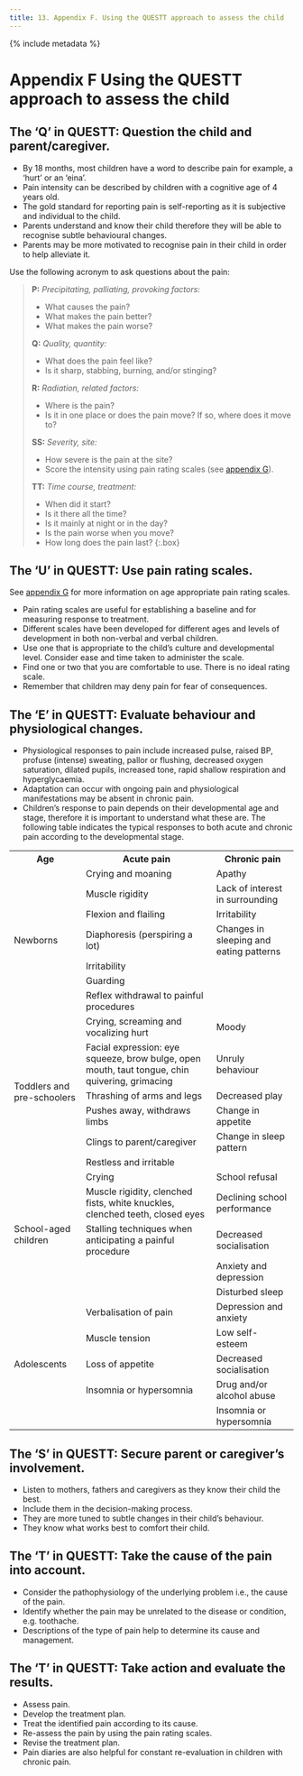 ```yaml
---
title: 13. Appendix F. Using the QUESTT approach to assess the child
---
```


{% include metadata %}

# **Appendix F** Using the QUESTT approach to assess the child

## The ‘Q’ in QUESTT: Question the child and parent/caregiver.

- By 18 months, most children have a word to describe pain for example, a ‘hurt’ or an ‘eina’.
- Pain intensity can be described by children with a cognitive age of 4 years old.
- The gold standard for reporting pain is self-reporting as it is subjective and individual to the child.
- Parents understand and know their child therefore they will be able to recognise subtle behavioural changes.
- Parents may be more motivated to recognise pain in their child in order to help alleviate it.

Use the following acronym to ask questions about the pain:

> **P:** *Precipitating, palliating, provoking factors*:
> 
> - What causes the pain?
> - What makes the pain better?
> - What makes the pain worse?
> 
> **Q:** *Quality, quantity:*
> 
> - What does the pain feel like?
> - Is it sharp, stabbing, burning, and/or stinging?
> 
> **R:** *Radiation, related factors:*
> 
> - Where is the pain?
> - Is it in one place or does the pain move? If so, where does it move to?
> 
> **SS:** *Severity, site:*
> 
> - How severe is the pain at the site?
> - Score the intensity using pain rating scales (see [appendix G](#appendix-g-age-appropriate-pain-rating-scales)).
> 
> **TT:** *Time course, treatment:*
> 
> - When did it start?
> - Is it there all the time?
> - Is it mainly at night or in the day?
> - Is the pain worse when you move?
> - How long does the pain last?
{:.box}

## The ‘U’ in QUESTT: Use pain rating scales.

See [appendix G](#appendix-g-age-appropriate-pain-rating-scales) for more information on age appropriate pain rating scales.

- Pain rating scales are useful for establishing a baseline and for measuring response to treatment.
- Different scales have been developed for different ages and levels of development in both non-verbal and verbal children.
- Use one that is appropriate to the child’s culture and developmental level. Consider ease and time taken to administer the scale.
- Find one or two that you are comfortable to use. There is no ideal rating scale.
- Remember that children may deny pain for fear of consequences.

## The ‘E’ in QUESTT: Evaluate behaviour and physiological changes.

- Physiological responses to pain include increased pulse, raised BP, profuse (intense) sweating, pallor or flushing, decreased oxygen saturation, dilated pupils, increased tone, rapid shallow respiration and hyperglycaemia.
- Adaptation can occur with ongoing pain and physiological manifestations may be absent in chronic pain.
- Children’s response to pain depends on their developmental age and stage, therefore it is important to understand what these are. The following table indicates the typical responses to both acute and chronic pain according to the developmental stage.

<table class="wide">
  <tr>
    <th>Age</th>
    <th>Acute pain</th>
    <th>Chronic pain</th>
  </tr>
  <tr>
    <td class="table-subhead" rowspan="7">Newborns</td>
    <td>Crying and moaning</td>
    <td>Apathy</td>
  </tr>
  <tr>
    <td>Muscle rigidity</td>
    <td>Lack of interest in surrounding</td>
  </tr>
  <tr>
    <td>Flexion and flailing</td>
    <td>Irritability</td>
  </tr>
  <tr>
    <td>Diaphoresis (perspiring a lot)</td>
    <td>Changes in sleeping and eating patterns</td>
  </tr>
  <tr>
    <td>Irritability</td>
    <td rowspan="3"></td>
  </tr>
  <tr>
    <td>Guarding</td>
  </tr>
  <tr>
    <td>Reflex withdrawal to painful procedures</td>
  </tr>
  <tr>
    <td class="table-subhead" rowspan="6">Toddlers and pre-schoolers</td>
    <td>Crying, screaming and vocalizing hurt</td>
    <td>Moody</td>
  </tr>
  <tr>
    <td>Facial expression: eye squeeze, brow bulge, open mouth, taut tongue, chin quivering, grimacing</td>
    <td>Unruly behaviour</td>
  </tr>
  <tr>
    <td>Thrashing of arms and legs</td>
    <td>Decreased play</td>
  </tr>
  <tr>
    <td>Pushes away, withdraws limbs</td>
    <td>Change in appetite</td>
  </tr>
  <tr>
    <td>Clings to parent/caregiver</td>
    <td>Change in sleep pattern</td>
  </tr>
  <tr>
    <td>Restless and irritable</td>
    <td></td>
  </tr>
  <tr>
    <td class="table-subhead" rowspan="5">School-aged children</td>
    <td>Crying</td>
    <td>School refusal</td>
  </tr>
  <tr>
    <td>Muscle rigidity, clenched fists, white knuckles, clenched teeth, closed eyes</td>
    <td>Declining school performance</td>
  </tr>
  <tr>
    <td>Stalling techniques when anticipating a painful procedure</td>
    <td>Decreased socialisation</td>
  </tr>
  <tr>
    <td rowspan="2"></td>
    <td>Anxiety and depression</td>
  </tr>
  <tr>
    <td>Disturbed sleep</td>
  </tr>
  <tr>
    <td class="table-subhead" rowspan="5">Adolescents</td>
    <td>Verbalisation of pain</td>
    <td>Depression and anxiety</td>
  </tr>
  <tr>
    <td>Muscle tension</td>
    <td>Low self-esteem</td>
  </tr>
  <tr>
    <td>Loss of appetite</td>
    <td>Decreased socialisation</td>
  </tr>
  <tr>
    <td>Insomnia or hypersomnia</td>
    <td>Drug and/or alcohol abuse</td>
  </tr>
  <tr>
    <td></td>
    <td>Insomnia or hypersomnia</td>
  </tr>
</table>

## The ‘S’ in QUESTT: Secure parent or caregiver’s involvement.

- Listen to mothers, fathers and caregivers as they know their child the best.
- Include them in the decision-making process.
- They are more tuned to subtle changes in their child’s behaviour.
- They know what works best to comfort their child.

## The ‘T’ in QUESTT: Take the cause of the pain into account.

- Consider the pathophysiology of the underlying problem i.e., the cause of the pain.
- Identify whether the pain may be unrelated to the disease or condition, e.g. toothache.
- Descriptions of the type of pain help to determine its cause and management.

## The ‘T’ in QUESTT: Take action and evaluate the results.

- Assess pain.
- Develop the treatment plan.
- Treat the identified pain according to its cause.
- Re-assess the pain by using the pain rating scales.
- Revise the treatment plan.
- Pain diaries are also helpful for constant re-evaluation in children with chronic pain.